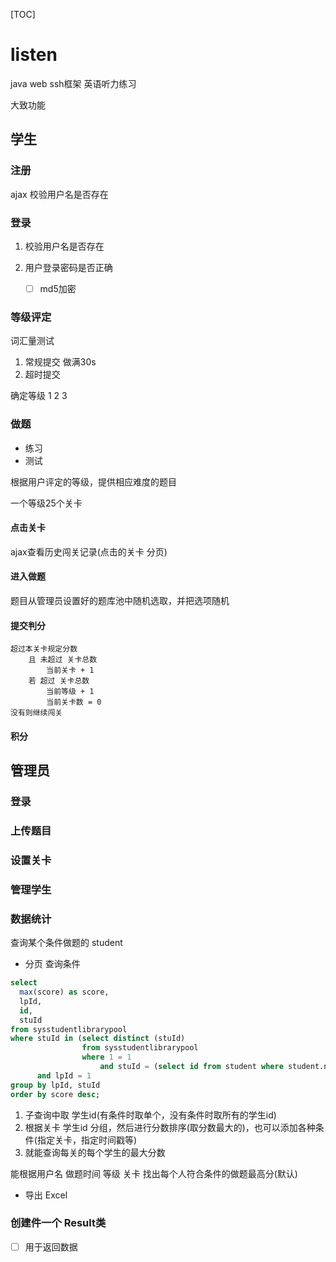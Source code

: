 [TOC]

# listen
java web ssh框架 英语听力练习

大致功能
## 学生
### 注册
ajax 校验用户名是否存在
### 登录
1. 校验用户名是否存在

2. 用户登录密码是否正确
    -[ ] md5加密
### 等级评定
词汇量测试
1. 常规提交 做满30s
2. 超时提交

确定等级 1 2 3
### 做题
- 练习
- 测试

根据用户评定的等级，提供相应难度的题目

一个等级25个关卡

#### 点击关卡

ajax查看历史闯关记录(点击的关卡 分页)

#### 进入做题
题目从管理员设置好的题库池中随机选取，并把选项随机

#### 提交判分
```
超过本关卡规定分数
    且 未超过 关卡总数
        当前关卡 + 1
    若 超过 关卡总数
        当前等级 + 1
        当前关卡数 = 0
没有则继续闯关
```
#### 积分

## 管理员
### 登录
### 上传题目
### 设置关卡
### 管理学生
### 数据统计
查询某个条件做题的 student
- 分页 查询条件
```sql
select
  max(score) as score,
  lpId,
  id,
  stuId
from sysstudentlibrarypool
where stuId in (select distinct (stuId)
                from sysstudentlibrarypool
                where 1 = 1
                    and stuId = (select id from student where student.name = 'exler'))
      and lpId = 1
group by lpId, stuId
order by score desc;
```

1. 子查询中取 学生id(有条件时取单个，没有条件时取所有的学生id)
2. 根据关卡 学生id 分组，然后进行分数排序(取分数最大的)，也可以添加各种条件(指定关卡，指定时间戳等)
3. 就能查询每关的每个学生的最大分数

能根据用户名 做题时间 等级 关卡 找出每个人符合条件的做题最高分(默认)
- 导出 Excel

### 创建件一个 Result类
-[ ] 用于返回数据

